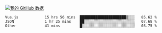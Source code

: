 [![我的 GitHub 数据](https://github-readme-stats.vercel.app/api?username=unbrain&?theme=dark)]()

<!--START_SECTION:waka-->

```text
Vue.js            15 hrs 56 mins  █████████████████████▒░░░   85.62 %
JSON              1 hr 25 mins    ██░░░░░░░░░░░░░░░░░░░░░░░   07.68 %
Other             41 mins         █░░░░░░░░░░░░░░░░░░░░░░░░   03.75 %
```

<!--END_SECTION:waka-->
